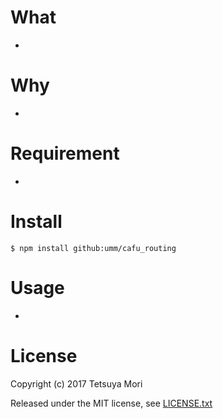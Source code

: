 # What

* 

# Why

* 

# Requirement

* 

# Install

```shell
$ npm install github:umm/cafu_routing
```

# Usage

* 

# License

Copyright (c) 2017 Tetsuya Mori

Released under the MIT license, see [LICENSE.txt](LICENSE.txt)

